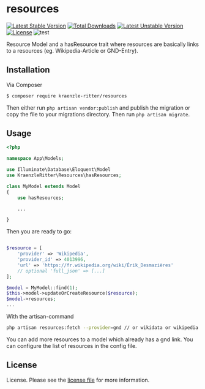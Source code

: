 # resources

[![Latest Stable Version](https://poser.pugx.org/kraenzle-ritter/resources/v)](//packagist.org/packages/kraenzle-ritter/resources) 
[![Total Downloads](https://poser.pugx.org/kraenzle-ritter/resources/downloads)](//packagist.org/packages/kraenzle-ritter/resources) 
[![Latest Unstable Version](https://poser.pugx.org/kraenzle-ritter/resources/v/unstable)](//packagist.org/packages/kraenzle-ritter/resources) 
[![License](https://poser.pugx.org/kraenzle-ritter/resources/license)](//packagist.org/packages/kraenzle-ritter/resources)
![test](https://github.com/kraenzle-ritter/resources/actions/workflows/test.yml/badge.svg)

Resource Model and a hasResource trait where resources are basically links to a resources (eg. Wikipedia-Article or GND-Entry).

## Installation

Via Composer

``` bash
$ composer require kraenzle-ritter/resources
```

Then either run `php artisan vendor:publish` and publish the migration or copy the file to your migrations directory. Then run `php artisan migrate`.


## Usage

```php
<?php

namespace App\Models;

use Illuminate\Database\Eloquent\Model
use KraenzleRitter\Resources\hasResources;

class MyModel extends Model
{
    use hasResources;

    ...

}
```

Then you are ready to go:

```php

$resource = [
    'provider' => 'Wikipedia',
    'provider_id' => 4013996,
    'url' => 'https://fr.wikipedia.org/wiki/Érik_Desmazières'
    // optional 'full_json' => [...]
];

$model = MyModel::find(1);
$this->model->updateOrCreateResource($resource);
$model->resources;
...
```

With the artisan-command

```bash
php artisan resources:fetch --provider=gnd // or wikidata or wikipedia
```

You can add more resources to a model which already has a gnd link. You can configure the list of resources in the config file.

## License

License. Please see the [license file](LICENSE.md) for more information.

<!--
[ico-version]: https://img.shields.io/packagist/v/kraenzle-ritter/resources.svg?style=flat-square
[ico-downloads]: https://img.shields.io/packagist/dt/kraenzle-ritter/resources.svg?style=flat-square
[ico-travis]: https://img.shields.io/travis/kraenzle-ritter/resources/master.svg?style=flat-square
[ico-styleci]: https://styleci.io/repos/12345678/shield

[link-packagist]: https://packagist.org/packages/kraenzle-ritter/resources
[link-downloads]: https://packagist.org/packages/kraenzle-ritter/resources
[link-travis]: https://travis-ci.org/kraenzle-ritter/resources
[link-styleci]: https://styleci.io/repos/12345678
[link-author]: https://github.com/kraenzle-ritter
[link-contributors]: ../../contributors-->
